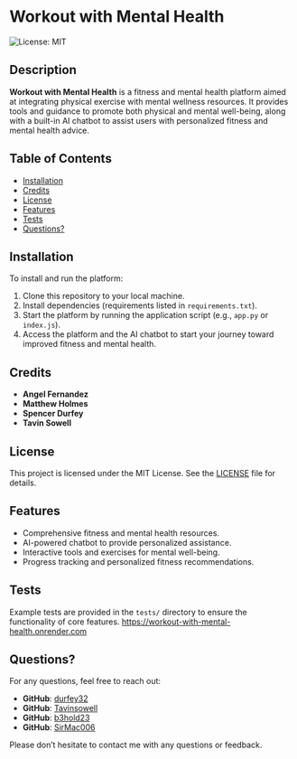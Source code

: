 # Workout with Mental Health

![License: MIT](https://img.shields.io/badge/License-MIT-blue)

## Description
**Workout with Mental Health** is a fitness and mental health platform aimed at integrating physical exercise with mental wellness resources. It provides tools and guidance to promote both physical and mental well-being, along with a built-in AI chatbot to assist users with personalized fitness and mental health advice.

## Table of Contents
* [Installation](#installation)
* [Credits](#credits)
* [License](#license)
* [Features](#features)
* [Tests](#tests)
* [Questions?](#questions)

## Installation
To install and run the platform:
1. Clone this repository to your local machine.
2. Install dependencies (requirements listed in `requirements.txt`).
3. Start the platform by running the application script (e.g., `app.py` or `index.js`).
4. Access the platform and the AI chatbot to start your journey toward improved fitness and mental health.

## Credits
* **Angel Fernandez**
* **Matthew Holmes**
* **Spencer Durfey**
* **Tavin Sowell**

## License
This project is licensed under the MIT License. See the [LICENSE](LICENSE) file for details.

## Features
- Comprehensive fitness and mental health resources.
- AI-powered chatbot to provide personalized assistance.
- Interactive tools and exercises for mental well-being.
- Progress tracking and personalized fitness recommendations.

## Tests
Example tests are provided in the `tests/` directory to ensure the functionality of core features.
https://workout-with-mental-health.onrender.com

## Questions?
For any questions, feel free to reach out:

* **GitHub**: [durfey32](https://github.com/durfey32)
* **GitHub**: [Tavinsowell](https://github.com/Tavinsowell)
* **GitHub**: [b3hold23](https://github.com/b3hold23)
* **GitHub**: [SirMac006](https://github.com/SirMac006)

Please don’t hesitate to contact me with any questions or feedback.